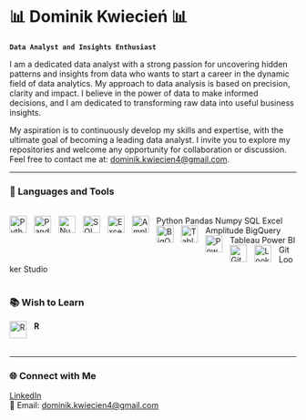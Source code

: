 # 📊 Dominik Kwiecień 📊

**`Data Analyst and Insights Enthusiast`**

I am a dedicated data analyst with a strong passion for uncovering hidden patterns and insights from data who wants to start a career in the dynamic field of data analytics. My approach to data analysis is based on precision, clarity and impact. I believe in the power of data to make informed decisions, and I am dedicated to transforming raw data into useful business insights. 

My aspiration is to continuously develop my skills and expertise, with the ultimate goal of becoming a leading data analyst. I invite you to explore my repositories and welcome any opportunity for collaboration or discussion. 
Feel free to contact me at: dominik.kwiecien4@gmail.com.

---

### 🧰 Languages and Tools
<br />
<img align="left" alt="Python" width="30px" style="padding-right:10px;" src="https://cdn.jsdelivr.net/gh/devicons/devicon/icons/python/python-plain.svg" /> Python  
<img align="left" alt="Pandas" width="30px" style="padding-right:10px;" src="https://cdn.jsdelivr.net/gh/devicons/devicon/icons/pandas/pandas-original.svg" /> Pandas
<img align="left" alt="Numpy" width="30px" style="padding-right:10px;" src="https://cdn.jsdelivr.net/gh/devicons/devicon/icons/numpy/numpy-original.svg" /> Numpy  
<img align="left" alt="SQL" width="30px" style="padding-right:10px;" src="https://cdn.jsdelivr.net/gh/devicons/devicon/icons/mysql/mysql-original.svg" /> SQL  
<img align="left" alt="Excel" width="30px" style="padding-right:10px;" src="https://encrypted-tbn0.gstatic.com/images?q=tbn:ANd9GcS-bDVfoQMcUujmfsEiuGWOgnVf_O6AIuw_8w&s" /> Excel  
<img align="left" alt="Amplitude" width="30px" style="padding-right:10px;" src="https://w7.pngwing.com/pngs/723/1018/png-transparent-amplitude-analytics-data-mobile-web-analytics-web-development-miscellaneous-blue-text.png" /> Amplitude
<img align="left" alt="BigQuery" width="30px" style="padding-right:10px;" src="https://cdn.jsdelivr.net/gh/devicons/devicon/icons/googlecloud/googlecloud-original.svg" /> BigQuery
<img align="left" alt="Tableau" width="30px" style="padding-right:10px;" src="https://img.icons8.com/color/48/000000/tableau-software.png" /> Tableau
<img align="left" alt="Power BI" width="30px" style="padding-right:10px;" src="https://upload.wikimedia.org/wikipedia/commons/c/cf/New_Power_BI_Logo.svg" /> Power BI  
<img align="left" alt="Git" width="30px" style="padding-right:10px;" src="https://cdn.jsdelivr.net/gh/devicons/devicon/icons/git/git-original.svg" /> Git
<img align="left" alt="Looker Studio" width="30px" style="padding-right:10px;" src="https://prod.wp.cdn.aws.wfu.edu/sites/500/2022/10/Looker-Studio-Logo.png" /> Looker Studio  

#

### 📚 Wish to Learn

<img align="left" alt="R" width="30px" style="padding-right:10px;" src="https://cdn.jsdelivr.net/gh/devicons/devicon/icons/r/r-original.svg" /> **R**  

<br clear="left"/>

---

### 🌐 Connect with Me

[LinkedIn](https://www.linkedin.com/in/dominik-kwiecien-profile)  
📧 Email: dominik.kwiecien4@gmail.com
